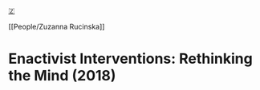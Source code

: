 [🇿](zotero://select/library/items/KV9E3VJ5)

[[People/Zuzanna Rucinska]] 
# Enactivist Interventions: Rethinking the Mind (2018)

